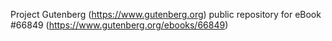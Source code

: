 Project Gutenberg (https://www.gutenberg.org) public repository for
eBook #66849 (https://www.gutenberg.org/ebooks/66849)
